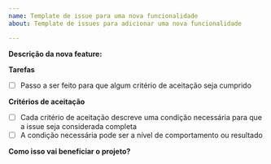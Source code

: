 ```yaml
---
name: Template de issue para uma nova funcionalidade
about: Template de issues para adicionar uma nova funcionalidade

---
```


**Descrição da nova feature:**
<!-- Breve descrição da nova feature a ser implementada -->

**Tarefas**  

* [ ] Passo a ser feito para que algum critério de aceitação seja cumprido

**Critérios de aceitação**
<!-- Descreve o que tem que ser feito para a issue ser fechada -->  

* [ ] Cada critério de aceitação descreve uma condição necessária para que a issue seja considerada completa  
* [ ] A condição necessária pode ser a nível de comportamento ou resultado

**Como isso vai beneficiar o projeto?**
<!-- Descreve os beneficios que o projeto terá com a adição dessa feature -->